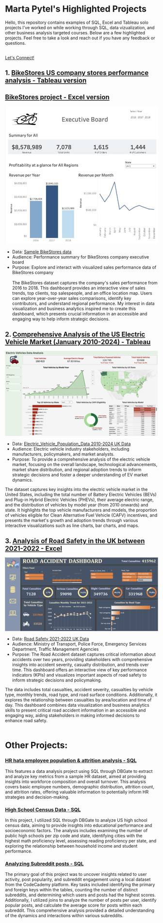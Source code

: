 # **Marta Pytel's Highlighted Projects**

Hello, this repository contains examples of SQL, Excel and Tableau solo projects I've worked on while working through SQL, data vizualization, and other business analysis targeted courses. Below are a few highlighted projects. Feel free to take a look and reach out if you have any feedback or questions.<br><br>

<script src="https://platform.linkedin.com/badges/js/profile.js" async defer type="text/javascript"></script>
<div class="badge-base LI-profile-badge" data-locale="en_US" data-size="medium" data-theme="light" data-type="VERTICAL" data-vanity="mpytel94" data-version="v1"><a class="badge-base__link LI-simple-link" href="https://pl.linkedin.com/in/mpytel94?trk=profile-badge">Let's Connect!</a></div>

## 1. **[BikeStores US company stores performance analysis - Tableau version](https://public.tableau.com/views/BikeStore_17164798131360/Dashboard1?:language=en-US&publish=yes&:sid=&:display_count=n&:origin=viz_share_link)**<br>
## [BikeStores project - Excel version](https://github.com/martapytel/files/blob/main/BikeStores%20Excel.xlsx) <br>
<img src="https://raw.githubusercontent.com/martapytel/images/main/Image%2027-05-2024%20at%2012.20.jpeg"/> <br>
- Data: [Sample BikeStores data](https://docs.google.com/spreadsheets/d/1ESMiCguVJjUzjVNxLffngDrHsQcMFHrt/edit#gid=1194135803)<br>
- Audience: Performance summary for BikeStores company executive board<br>
- Purpose: Explore and interact with visualized sales performance data of BikeStores company <br><br>
The BikeStores dataset captures the company's sales performance from 2016 to 2018. This dashboard provides an interactive view of sales trends, top clients, top salespeople, and an office location map. Users can explore year-over-year sales comparisons, identify key contributors, and understand regional performance. My interest in data visualization and business analytics inspired me to create this dashboard, which presents crucial information in an accessible and engaging way to help inform strategic decisions.

## 2. **[Comprehensive Analysis of the US Electric Vehicle Market (January 2010-2024) - Tableau](https://public.tableau.com/views/ElectricVehiclesDataAnalysis_17189742768510/Dashboard1?:language=en-US&publish=yes&:sid=&:display_count=n&:origin=viz_share_link)**<br>

<img src="https://raw.githubusercontent.com/martapytel/images/main/EV%20dashboard.jpg"/> <br>
- Data: [Electric_Vehicle_Population_Data 2010-2024 UK Data](https://docs.google.com/spreadsheets/d/1XMlTOJCI4Csq0qHF6ZvI97ei690USPeAwzmechbvVyk/edit?usp=sharing)<br>
- Audience: Electric vehicle industry stakeholders, including manufacturers, policymakers, and market analysts.<br>
- Purpose: To provide a comprehensive analysis of the electric vehicle market, focusing on the overall landscape, technological advancements, market share distribution, and regional adoption trends to inform strategic decisions and foster a deeper understanding of EV market dynamics.<br>

The dataset captures key insights into the electric vehicle market in the United States, including the total number of Battery Electric Vehicles (BEVs) and Plug-in Hybrid Electric Vehicles (PHEVs), their average electric range, and the distribution of vehicles by model year (from 2010 onwards) and state. It highlights the top vehicle manufacturers and models, the proportion of vehicles eligible for Clean Alternative Fuel Vehicle (CAFV) incentives, and presents the market's growth and adoption trends through various interactive visualizations such as line charts, bar charts, and maps.

## 3. **[Analysis of Road Safety in the UK between 2021-2022 - Excel](https://github.com/martapytel/files/blob/main/Road%20Accident%20Dashboard.xlsx)**<br>

<img src="https://raw.githubusercontent.com/martapytel/images/main/Screenshot%202024-06-17%20at%2010.04.29.png"/> <br>
- Data: [Road Safety 2021-2022 UK Data](https://docs.google.com/spreadsheets/d/1R_uaoZL18nRbqC_MULVne90h3SdRbAyn/edit?usp=sharing&ouid=103036376235127672085&rtpof=true&sd=true)<br>
- Audience: Ministry of Transport, Police Force, Emergency Services Department, Traffic Management Agencies<br>
- Purpose: The Road Accident dataset captures critical information about accidents over two years, providing stakeholders with comprehensive insights into accident severity, casualty distribution, and trends over time. This dashboard offers an interactive view of key performance indicators (KPIs) and visualizes important aspects of road safety to inform strategic decisions and policymaking. <br>

The data includes total casualties, accident severity, casualties by vehicle type, monthly trends, road type, and road surface conditions. Additionally, it explores the relationship between casualties by area/location and time of day. This dashboard combines data visualization and business analytics skills to present critical road accident information in an accessible and engaging way, aiding stakeholders in making informed decisions to enhance road safety. <br><br>

# Other Projects: 
### [HR hata employee population & attrition analysis - SQL](https://github.com/martapytel/Personal-Projects/blob/main/HR%20Data.sql)
This features a data analysis project using SQL through DBGate to extract and analyze key metrics from a sample HR dataset, aimed at providing insights into workforce composition and overall turnover. This analysis covers basic employee numbers, demographic distribution, attrition count, and attrition rates, offering valuable information to potentially inform HR strategies and decision-making.

### [High School Census Data - SQL](https://github.com/martapytel/Personal-Projects/blob/main/High%20School%20Census%20Data.sql)
In this project, I utilized SQL through DBGate to analyze US high school census data, aiming to provide insights into educational performance and socioeconomic factors. The analysis includes examining the number of public high schools per zip code and state, identifying cities with the highest math proficiency level, assessing reading proficiency per state, and exploring the relationship between household income and student performance.

### [Analyzing Subreddit posts - SQL](https://github.com/martapytel/Personal-Projects/blob/main/Subreddits.sql)
The primary goal of this project was to uncover insights related to user activity, post popularity, and subreddit engagement using a local dataset from the CodeCademy platform. Key tasks included identifying the primary and foreign keys within the tables, counting the number of distinct subreddits, and determining which users and posts had the highest scores. Additionally, I utilized joins to analyze the number of posts per user, identify popular posts, and calculate the average score for posts within each subreddit. This comprehensive analysis provided a detailed understanding of the dynamics and interactions within various subreddits.
